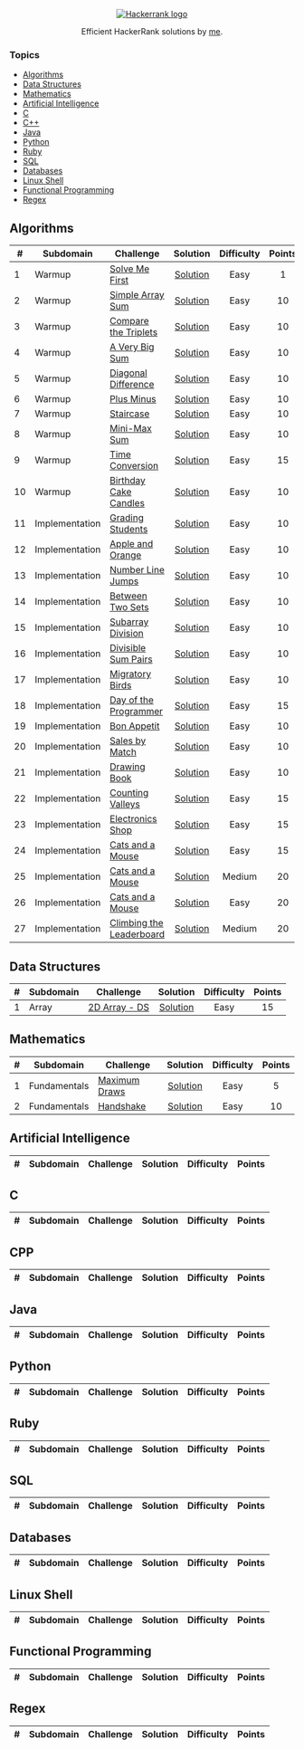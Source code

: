 <p align="center"><a href="https://www.hackerrank.com/algorodev"><img src="https://i0.wp.com/gradsingames.com/wp-content/uploads/2016/05/856771_668224053197841_1943699009_o.png" alt="Hackerrank logo"></a></p>
<p align="center">Efficient HackerRank solutions by <a href="https://www.hackerrank.com/algorodev">me</a>.</p>

### Topics

- [Algorithms](#algorithms)
- [Data Structures](#data-structures)
- [Mathematics](#mathematics)
- [Artificial Intelligence](#artificial-intelligence)
- [C](#c)
- [C++](#cpp)
- [Java](#java)
- [Python](#python)
- [Ruby](#ruby)
- [SQL](#sql)
- [Databases](#databases)
- [Linux Shell](#linux-shell)
- [Functional Programming](#functional-programming)
- [Regex](#regex)

## Algorithms

| #  | Subdomain      | Challenge                                                                                  |                                                                                Solution                                                                                 | Difficulty | Points |
|----|----------------|--------------------------------------------------------------------------------------------|:-----------------------------------------------------------------------------------------------------------------------------------------------------------------------:|:----------:|:------:|
| 1  | Warmup         | [Solve Me First](https://www.hackerrank.com/challenges/solve-me-first)                     |                      [Solution](https://github.com/algorodev/hackerrank-challenges/blob/master/algorithms/warmup/solve-me-first/solve-me-first.js)                      |    Easy    |   1    |
| 2  | Warmup         | [Simple Array Sum](https://www.hackerrank.com/challenges/simple-array-sum)                 |                    [Solution](https://github.com/algorodev/hackerrank-challenges/blob/master/algorithms/warmup/simple-array-sum/simple-array-sum.js)                    |    Easy    |   10   |
| 3  | Warmup         | [Compare the Triplets](https://www.hackerrank.com/challenges/compare-the-triplets)         |                [Solution](https://github.com/algorodev/hackerrank-challenges/blob/master/algorithms/warmup/compare-the-triplets/compare-the-triplets.js)                |    Easy    |   10   |
| 4  | Warmup         | [A Very Big Sum](https://www.hackerrank.com/challenges/a-very-big-sum)                     |            [Solution](https://github.com/algorodev/hackerrank-challenges/blob/master/algorithms/warmup/a-very-big-sum/a-very-big-sumdiagonal-difference.js)             |    Easy    |   10   |
| 5  | Warmup         | [Diagonal Difference](https://www.hackerrank.com/challenges/diagonal-difference)           |                 [Solution](https://github.com/algorodev/hackerrank-challenges/blob/master/algorithms/warmup/diagonal-difference/diagonal-difference.js)                 |    Easy    |   10   |
| 6  | Warmup         | [Plus Minus](https://www.hackerrank.com/challenges/plus-minus)                             |                          [Solution](https://github.com/algorodev/hackerrank-challenges/blob/master/algorithms/warmup/plus-minus/plus-minus.js)                          |    Easy    |   10   |
| 7  | Warmup         | [Staircase](https://www.hackerrank.com/challenges/staircase)                               |                           [Solution](https://github.com/algorodev/hackerrank-challenges/blob/master/algorithms/warmup/staircase/staircase.js)                           |    Easy    |   10   |
| 8  | Warmup         | [Mini-Max Sum](https://www.hackerrank.com/challenges/mini-max-sum)                         |                        [Solution](https://github.com/algorodev/hackerrank-challenges/blob/master/algorithms/warmup/mini-max-sum/mini-max-sum.js)                        |    Easy    |   10   |
| 9  | Warmup         | [Time Conversion](https://www.hackerrank.com/challenges/time-conversion)                   |                     [Solution](https://github.com/algorodev/hackerrank-challenges/blob/master/algorithms/warmup/time-conversion/time-conversion.js)                     |    Easy    |   15   |
| 10 | Warmup         | [Birthday Cake Candles](https://www.hackerrank.com/challenges/birthday-cake-candles)       |               [Solution](https://github.com/algorodev/hackerrank-challenges/blob/master/algorithms/warmup/birthday-cake-candles/birthday-cake-candles.js)               |    Easy    |   10   |
| 11 | Implementation | [Grading Students](https://www.hackerrank.com/challenges/grading)                          |                [Solution](https://github.com/algorodev/hackerrank-challenges/blob/master/algorithms/implementation/grading-students/grading-students.js)                |    Easy    |   10   |
| 12 | Implementation | [Apple and Orange](https://www.hackerrank.com/challenges/apple-and-orange)                 |            [Solution](https://github.com/algorodev/hackerrank-challenges/blob/master/algorithms/implementation/apple-and-orange/count-apples-and-oranges.js)            |    Easy    |   10   |
| 13 | Implementation | [Number Line Jumps](https://www.hackerrank.com/challenges/number-line-jumps)               |                   [Solution](https://github.com/algorodev/hackerrank-challenges/blob/master/algorithms/implementation/number-line-jumps/kangaroo.js)                    |    Easy    |   10   |
| 14 | Implementation | [Between Two Sets](https://www.hackerrank.com/challenges/between-two-sets)                 |                  [Solution](https://github.com/algorodev/hackerrank-challenges/blob/master/algorithms/implementation/between-two-sets/get-total-x.js)                   |    Easy    |   10   |
| 15 | Implementation | [Subarray Division](https://www.hackerrank.com/challenges/the-birthday-bar)                |                   [Solution](https://github.com/algorodev/hackerrank-challenges/blob/master/algorithms/implementation/subarray-division/birthday.js)                    |    Easy    |   10   |
| 16 | Implementation | [Divisible Sum Pairs](https://www.hackerrank.com/challenges/divisible-sum-pairs)           |             [Solution](https://github.com/algorodev/hackerrank-challenges/blob/master/algorithms/implementation/divisible-sum-pairs/divisible-sum-pairs.js)             |    Easy    |   10   |
| 17 | Implementation | [Migratory Birds](https://www.hackerrank.com/challenges/migratory-birds)                   |                 [Solution](https://github.com/algorodev/hackerrank-challenges/blob/master/algorithms/implementation/migratory-birds/migratory-birds.js)                 |    Easy    |   10   |
| 18 | Implementation | [Day of the Programmer](https://www.hackerrank.com/challenges/day-of-the-programmer)       |             [Solution](https://github.com/algorodev/hackerrank-challenges/blob/master/algorithms/implementation/day-of-the-programmer/day-of-programmer.js)             |    Easy    |   15   |
| 19 | Implementation | [Bon Appetit](https://www.hackerrank.com/challenges/bon-appetit)                           |                    [Solution](https://github.com/algorodev/hackerrank-challenges/blob/master/algorithms/implementation/bill-division/bon-appetit.js)                    |    Easy    |   10   |
| 20 | Implementation | [Sales by Match](https://www.hackerrank.com/challenges/sock-merchant)                      |                  [Solution](https://github.com/algorodev/hackerrank-challenges/blob/master/algorithms/implementation/sales-by-match/sock-merchant.js)                   |    Easy    |   10   |
| 21 | Implementation | [Drawing Book](https://www.hackerrank.com/challenges/drawing-book)                         |                     [Solution](https://github.com/algorodev/hackerrank-challenges/blob/master/algorithms/implementation/drawing-book/page-count.js)                     |    Easy    |   10   |
| 22 | Implementation | [Counting Valleys](https://www.hackerrank.com/challenges/counting-valleys)                 |                [Solution](https://github.com/algorodev/hackerrank-challenges/blob/master/algorithms/implementation/counting-valleys/counting-valleys.js)                |    Easy    |   15   |
| 23 | Implementation | [Electronics Shop](https://www.hackerrank.com/challenges/electronics-shop)                 |                [Solution](https://github.com/algorodev/hackerrank-challenges/blob/master/algorithms/implementation/electronics-shop/get-money-spent.js)                 |    Easy    |   15   |
| 24 | Implementation | [Cats and a Mouse](https://www.hackerrank.com/challenges/cats-and-a-mouse)                 |                 [Solution](https://github.com/algorodev/hackerrank-challenges/blob/master/algorithms/implementation/cats-and-a-mouse/cats-and-mouse.js)                 |    Easy    |   15   |
| 25 | Implementation | [Cats and a Mouse](https://www.hackerrank.com/challenges/magic-square-forming)             |           [Solution](https://github.com/algorodev/hackerrank-challenges/blob/master/algorithms/implementation/forming-a-magic-square/forming-magic-square.js)           |   Medium   |   20   |
| 26 | Implementation | [Cats and a Mouse](https://www.hackerrank.com/challenges/picking-numbers)                  |                 [Solution](https://github.com/algorodev/hackerrank-challenges/blob/master/algorithms/implementation/picking-numbers/picking-numbers.js)                 |    Easy    |   20   |
| 27 | Implementation | [Climbing the Leaderboard](https://www.hackerrank.com/challenges/climbing-the-leaderboard) |          [Solution](https://github.com/algorodev/hackerrank-challenges/blob/master/algorithms/implementation/climbing-the-leaderboard/climbing-leaderboard.js)          |   Medium   |   20   |

## Data Structures

| # | Subdomain | Challenge                                                       |                                                            Solution                                                            | Difficulty | Points |
|---|-----------|-----------------------------------------------------------------|:------------------------------------------------------------------------------------------------------------------------------:|:----------:|:------:|
| 1 | Array     | [2D Array - DS](https://www.hackerrank.com/challenges/2d-array) | [Solution](https://github.com/algorodev/hackerrank-challenges/blob/master/data-structures/arrays/2d-array-ds/hourglass-sum.js) |    Easy    |   15   |

## Mathematics

| # | Subdomain    | Challenge                                                            |                                                              Solution                                                              | Difficulty | Points |
|---|--------------|----------------------------------------------------------------------|:----------------------------------------------------------------------------------------------------------------------------------:|:----------:|:------:|
| 1 | Fundamentals | [Maximum Draws](https://www.hackerrank.com/challenges/maximum-draws) | [Solution](https://github.com/algorodev/hackerrank-challenges/blob/master/mathematics/fundamentals/maximum-draws/maximum-draws.js) |    Easy    |   5    |
| 2 | Fundamentals | [Handshake](https://www.hackerrank.com/challenges/handshake)         |     [Solution](https://github.com/algorodev/hackerrank-challenges/blob/master/mathematics/fundamentals/handshake/handshake.js)     |    Easy    |   10   |

## Artificial Intelligence

| # | Subdomain | Challenge | Solution | Difficulty | Points |
|---|-----------|-----------|:--------:|:----------:|:------:|

## C

| # | Subdomain | Challenge | Solution | Difficulty | Points |
|---|-----------|-----------|:--------:|:----------:|:------:|

## CPP

| # | Subdomain | Challenge | Solution | Difficulty | Points |
|---|-----------|-----------|:--------:|:----------:|:------:|

## Java

| # | Subdomain | Challenge | Solution | Difficulty | Points |
|---|-----------|-----------|:--------:|:----------:|:------:|

## Python

| # | Subdomain | Challenge | Solution | Difficulty | Points |
|---|-----------|-----------|:--------:|:----------:|:------:|

## Ruby

| # | Subdomain | Challenge | Solution | Difficulty | Points |
|---|-----------|-----------|:--------:|:----------:|:------:|

## SQL

| # | Subdomain | Challenge | Solution | Difficulty | Points |
|---|-----------|-----------|:--------:|:----------:|:------:|

## Databases

| # | Subdomain | Challenge | Solution | Difficulty | Points |
|---|-----------|-----------|:--------:|:----------:|:------:|

## Linux Shell

| # | Subdomain | Challenge | Solution | Difficulty | Points |
|---|-----------|-----------|:--------:|:----------:|:------:|

## Functional Programming

| # | Subdomain | Challenge | Solution | Difficulty | Points |
|---|-----------|-----------|:--------:|:----------:|:------:|

## Regex

| # | Subdomain | Challenge | Solution | Difficulty | Points |
|---|-----------|-----------|:--------:|:----------:|:------:|
